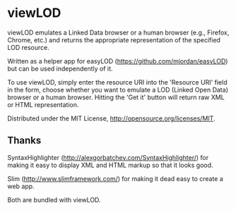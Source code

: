 # viewLOD

viewLOD emulates a Linked Data browser or a human browser (e.g., Firefox, Chrome, etc.) and returns the appropriate representation of the specified LOD resource.

Written as a helper app for easyLOD (https://github.com/mjordan/easyLOD) but can be used independently of it.

To use viewLOD, simply enter the resource URI into the 'Resource URI' field in the form, choose whether you want to emulate a LOD (Linked Open Data) browser or a human browser. Hitting the 'Get it' button will return raw XML or HTML representation.

Distributed under the MIT License, http://opensource.org/licenses/MIT.

## Thanks

SyntaxHighlighter (http://alexgorbatchev.com/SyntaxHighlighter/) for making it easy to display XML and HTML markup so that it looks good.

Slim (http://www.slimframework.com/) for making it dead easy to create a web app.

Both are bundled with viewLOD.


